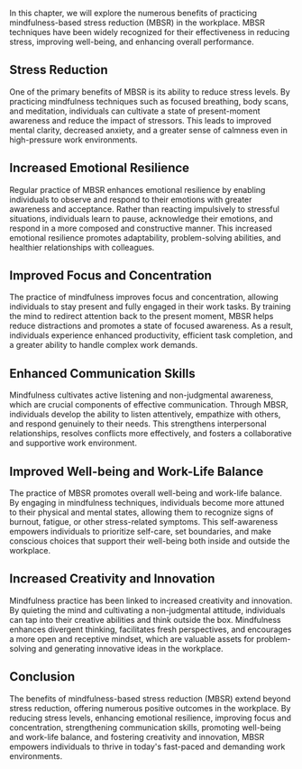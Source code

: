 
In this chapter, we will explore the numerous benefits of practicing mindfulness-based stress reduction (MBSR) in the workplace. MBSR techniques have been widely recognized for their effectiveness in reducing stress, improving well-being, and enhancing overall performance.

Stress Reduction
----------------

One of the primary benefits of MBSR is its ability to reduce stress levels. By practicing mindfulness techniques such as focused breathing, body scans, and meditation, individuals can cultivate a state of present-moment awareness and reduce the impact of stressors. This leads to improved mental clarity, decreased anxiety, and a greater sense of calmness even in high-pressure work environments.

Increased Emotional Resilience
------------------------------

Regular practice of MBSR enhances emotional resilience by enabling individuals to observe and respond to their emotions with greater awareness and acceptance. Rather than reacting impulsively to stressful situations, individuals learn to pause, acknowledge their emotions, and respond in a more composed and constructive manner. This increased emotional resilience promotes adaptability, problem-solving abilities, and healthier relationships with colleagues.

Improved Focus and Concentration
--------------------------------

The practice of mindfulness improves focus and concentration, allowing individuals to stay present and fully engaged in their work tasks. By training the mind to redirect attention back to the present moment, MBSR helps reduce distractions and promotes a state of focused awareness. As a result, individuals experience enhanced productivity, efficient task completion, and a greater ability to handle complex work demands.

Enhanced Communication Skills
-----------------------------

Mindfulness cultivates active listening and non-judgmental awareness, which are crucial components of effective communication. Through MBSR, individuals develop the ability to listen attentively, empathize with others, and respond genuinely to their needs. This strengthens interpersonal relationships, resolves conflicts more effectively, and fosters a collaborative and supportive work environment.

Improved Well-being and Work-Life Balance
-----------------------------------------

The practice of MBSR promotes overall well-being and work-life balance. By engaging in mindfulness techniques, individuals become more attuned to their physical and mental states, allowing them to recognize signs of burnout, fatigue, or other stress-related symptoms. This self-awareness empowers individuals to prioritize self-care, set boundaries, and make conscious choices that support their well-being both inside and outside the workplace.

Increased Creativity and Innovation
-----------------------------------

Mindfulness practice has been linked to increased creativity and innovation. By quieting the mind and cultivating a non-judgmental attitude, individuals can tap into their creative abilities and think outside the box. Mindfulness enhances divergent thinking, facilitates fresh perspectives, and encourages a more open and receptive mindset, which are valuable assets for problem-solving and generating innovative ideas in the workplace.

Conclusion
----------

The benefits of mindfulness-based stress reduction (MBSR) extend beyond stress reduction, offering numerous positive outcomes in the workplace. By reducing stress levels, enhancing emotional resilience, improving focus and concentration, strengthening communication skills, promoting well-being and work-life balance, and fostering creativity and innovation, MBSR empowers individuals to thrive in today's fast-paced and demanding work environments.

